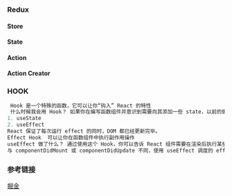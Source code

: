 ### Redux

#### Store

#### State

#### Action

#### Action Creator

### HOOK

```js
 Hook 是一个特殊的函数，它可以让你“钩入” React 的特性
 什么时候我会用 Hook？ 如果你在编写函数组件并意识到需要向其添加一些 state，以前的做法是必须将其转化为 class。现在你可以在现有的函数组件中使用 Hook。
1. useState
2. useEffect
React 保证了每次运行 effect 的同时，DOM 都已经更新完毕。
Effect Hook  可以让你在函数组件中执行副作用操作
useEffect 做了什么？ 通过使用这个 Hook，你可以告诉 React 组件需要在渲染后执行某些操作。
与 componentDidMount 或 componentDidUpdate 不同，使用 useEffect 调度的 effect 不会阻塞浏览器更新屏幕，这让你的应用看起来响应更快。
```



### 参考链接

[掘金](https://juejin.im/post/5cd7f2c4e51d453a7d63b715)

